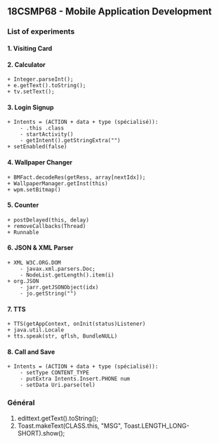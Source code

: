 ## 18CSMP68 - Mobile Application Development
### List of experiments
#### 1. Visiting Card
#### 2. Calculator
	+ Integer.parseInt();
	+ e.getText().toString();
	+ tv.setText();

#### 3. Login Signup
	+ Intents = (ACTION + data + type (spécialisé)):
		- .this .class
		- startActivity()
		- getIntent().getStringExtra("")
	+ setEnabled(false)

#### 4. Wallpaper Changer
	+ BMFact.decodeRes(getRess, array[nextIdx]);
	+ WallpaperManager.getInst(this)
	+ wpm.setBitmap()

#### 5. Counter
	+ postDelayed(this, delay)
	+ removeCallbacks(Thread)
	+ Runnable

#### 6. JSON & XML Parser
	+ XML W3C.ORG.DOM
		- javax.xml.parsers.Doc;
		- NodeList.getLength().item(i)
	+ org.JSON
		- jarr.getJSONObject(idx)
		- jo.getString("")
#### 7. TTS
	+ TTS(getAppContext, onInit(status)Listener)
	+ java.util.Locale
	+ tts.speak(str, qflsh, BundleNULL)

#### 8. Call and Save
	+ Intents = (ACTION + data + type (spécialisé)):
		- setType CONTENT_TYPE
		- putExtra Intents.Insert.PHONE num
		- setData Uri.parse(tel)

### Général
1. edittext.getText().toString();
2. Toast.makeText(CLASS.this, "MSG", Toast.LENGTH_LONG-SHORT).show();